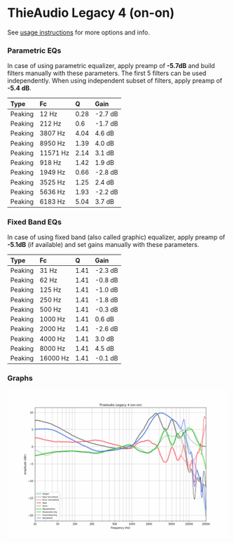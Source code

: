 # ThieAudio Legacy 4 (on-on)
See [usage instructions](https://github.com/jaakkopasanen/AutoEq#usage) for more options and info.

### Parametric EQs
In case of using parametric equalizer, apply preamp of **-5.7dB** and build filters manually
with these parameters. The first 5 filters can be used independently.
When using independent subset of filters, apply preamp of **-5.4 dB**.

| Type    | Fc       |    Q | Gain    |
|:--------|:---------|:-----|:--------|
| Peaking | 12 Hz    | 0.28 | -2.7 dB |
| Peaking | 212 Hz   | 0.6  | -1.7 dB |
| Peaking | 3807 Hz  | 4.04 | 4.6 dB  |
| Peaking | 8950 Hz  | 1.39 | 4.0 dB  |
| Peaking | 11571 Hz | 2.14 | 3.1 dB  |
| Peaking | 918 Hz   | 1.42 | 1.9 dB  |
| Peaking | 1949 Hz  | 0.66 | -2.8 dB |
| Peaking | 3525 Hz  | 1.25 | 2.4 dB  |
| Peaking | 5636 Hz  | 1.93 | -2.2 dB |
| Peaking | 6183 Hz  | 5.04 | 3.7 dB  |

### Fixed Band EQs
In case of using fixed band (also called graphic) equalizer, apply preamp of **-5.1dB**
(if available) and set gains manually with these parameters.

| Type    | Fc       |    Q | Gain    |
|:--------|:---------|:-----|:--------|
| Peaking | 31 Hz    | 1.41 | -2.3 dB |
| Peaking | 62 Hz    | 1.41 | -0.8 dB |
| Peaking | 125 Hz   | 1.41 | -1.0 dB |
| Peaking | 250 Hz   | 1.41 | -1.8 dB |
| Peaking | 500 Hz   | 1.41 | -0.3 dB |
| Peaking | 1000 Hz  | 1.41 | 0.6 dB  |
| Peaking | 2000 Hz  | 1.41 | -2.6 dB |
| Peaking | 4000 Hz  | 1.41 | 3.0 dB  |
| Peaking | 8000 Hz  | 1.41 | 4.5 dB  |
| Peaking | 16000 Hz | 1.41 | -0.1 dB |

### Graphs
![](./ThieAudio%20Legacy%204%20(on-on).png)
